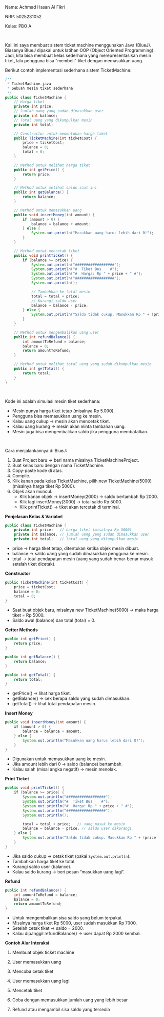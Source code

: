 Nama: Achmad Hasan Al Fikri

NRP: 5025231052

Kelas: PBO A

<br>

Kali ini saya membuat sistem ticket machine menggunakan Java (BlueJ). Biasanya BlueJ dipakai untuk latihan OOP (Object Oriented Programming). Jadi, kita bisa membuat kelas sederhana yang merepresentasikan mesin tiket, lalu pengguna bisa "membeli" tiket dengan memasukkan uang.

Berikut contoh implementasi sederhana sistem TicketMachine:

```java
/**
 * TicketMachine.java
 * Sebuah mesin tiket sederhana
 */
public class TicketMachine {
    // Harga tiket
    private int price;
    // Jumlah uang yang sudah dimasukkan user
    private int balance;
    // Total uang yang dikumpulkan mesin
    private int total;

    // Constructor untuk menentukan harga tiket
    public TicketMachine(int ticketCost) {
        price = ticketCost;
        balance = 0;
        total = 0;
    }

    // Method untuk melihat harga tiket
    public int getPrice() {
        return price;
    }

    // Method untuk melihat saldo saat ini
    public int getBalance() {
        return balance;
    }

    // Method untuk memasukkan uang
    public void insertMoney(int amount) {
        if (amount > 0) {
            balance = balance + amount;
        } else {
            System.out.println("Masukkan uang harus lebih dari 0!");
        }
    }

    // Method untuk mencetak tiket
    public void printTicket() {
        if (balance >= price) {
            System.out.println("##################");
            System.out.println("#  Tiket Bus    #");
            System.out.println("#  Harga: Rp " + price + " #");
            System.out.println("##################");
            System.out.println();

            // Tambahkan ke total mesin
            total = total + price;
            // Kurangi saldo user
            balance = balance - price;
        } else {
            System.out.println("Saldo tidak cukup. Masukkan Rp " + (price - balance) + " lagi.");
        }
    }

    // Method untuk mengembalikan uang user
    public int refundBalance() {
        int amountToRefund = balance;
        balance = 0;
        return amountToRefund;
    }

    // Method untuk melihat total uang yang sudah dikumpulkan mesin
    public int getTotal() {
        return total;
    }
}
```

<br>

Kode ini adalah simulasi mesin tiket sederhana:
- Mesin punya harga tiket tetap (misalnya Rp 5.000).
- Pengguna bisa memasukkan uang ke mesin.
- Kalau uang cukup → mesin akan mencetak tiket.
- Kalau uang kurang → mesin akan minta tambahan uang.
- Mesin juga bisa mengembalikan saldo jika pengguna membatalkan.

<br>

Cara menjalankannya di BlueJ:
1. Buat Project baru → beri nama misalnya TicketMachineProject.
2. Buat kelas baru dengan nama TicketMachine.
3. Copy-paste kode di atas.
4. Compile.
5. Klik kanan pada kelas TicketMachine, pilih new TicketMachine(5000) (misalnya harga tiket Rp 5000).
6. Objek akan muncul.
    - Klik kanan objek → insertMoney(2000) → saldo bertambah Rp 2000.
    - Klik lagi insertMoney(3000) → total saldo Rp 5000.
    - Klik printTicket() → tiket akan tercetak di terminal.


**Penjelasan Kelas & Variabel**
```java
public class TicketMachine {
    private int price;   // harga tiket (misalnya Rp 5000)
    private int balance; // jumlah uang yang sudah dimasukkan user
    private int total;   // total uang yang dikumpulkan mesin
```
- price → harga tiket tetap, ditentukan ketika objek mesin dibuat.
- balance → saldo uang yang sudah dimasukkan pengguna ke mesin.
- total → total pendapatan mesin (uang yang sudah benar-benar masuk setelah tiket dicetak).

**Constructor**
```java
public TicketMachine(int ticketCost) {
    price = ticketCost;
    balance = 0;
    total = 0;
}
```
- Saat buat objek baru, misalnya new TicketMachine(5000) → maka harga tiket = Rp 5000.
- Saldo awal (balance) dan total (total) = 0.

**Getter Methods**
```java
public int getPrice() {
    return price;
}

public int getBalance() {
    return balance;
}

public int getTotal() {
    return total;
}
```
- getPrice() → lihat harga tiket.
- getBalance() → cek berapa saldo yang sudah dimasukkan.
- getTotal() → lihat total pendapatan mesin.

**Insert Money**
```java
public void insertMoney(int amount) {
    if (amount > 0) {
        balance = balance + amount;
    } else {
        System.out.println("Masukkan uang harus lebih dari 0!");
    }
}
```
- Digunakan untuk memasukkan uang ke mesin.
- Jika amount lebih dari 0 → saldo (balance) bertambah.
- Kalau salah (misal angka negatif) → mesin menolak.

**Print Ticket**
```java
public void printTicket() {
    if (balance >= price) {
        System.out.println("##################");
        System.out.println("#  Tiket Bus    #");
        System.out.println("#  Harga: Rp " + price + " #");
        System.out.println("##################");
        System.out.println();

        total = total + price;   // uang masuk ke mesin
        balance = balance - price; // saldo user dikurangi
    } else {
        System.out.println("Saldo tidak cukup. Masukkan Rp " + (price - balance) + " lagi.");
    }
}
```
- Jika saldo cukup → cetak tiket (pakai `System.out.println`).
- Tambahkan harga tiket ke total.
- Kurangi saldo user (balance).
- Kalau saldo kurang → beri pesan “masukkan uang lagi”.

**Refund**
```java
public int refundBalance() {
    int amountToRefund = balance;
    balance = 0;
    return amountToRefund;
}
```
- Untuk mengembalikan sisa saldo yang belum terpakai.
- Misalnya harga tiket Rp 5000, user sudah masukkan Rp 7000.
- Setelah cetak tiket → saldo = 2000.
- Kalau dipanggil refundBalance() → user dapat Rp 2000 kembali.

**Contoh Alur Interaksi**
1. Membuat objek ticket machine


   
3. User memasukkan uang
4. Mencoba cetak tiket
5. User memasukkan uang lagi
6. Mencetak tiket
7. Coba dengan memasukkan jumlah uang yang lebih besar
8. Refund atau mengambil sisa saldo yang tersedia




